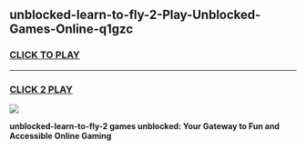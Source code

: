 
## unblocked-learn-to-fly-2-Play-Unblocked-Games-Online-q1gzc
<h3>
<a href="https://premium76.site?title=unblocked-learn-to-fly-2&ref=25A">CLICK TO PLAY</a></h3>
<hr>

<h3>
<a href="https://premium76.site?title=unblocked-learn-to-fly-2&ref=25A">CLICK 2 PLAY</a>
  
</h3>

<a href="https://premium76.site?title=unblocked-learn-to-fly-2&ref=25A"><img src="https://clearcache.store/games.png"></a>


**unblocked-learn-to-fly-2 games unblocked: Your Gateway to Fun and Accessible Online Gaming**
